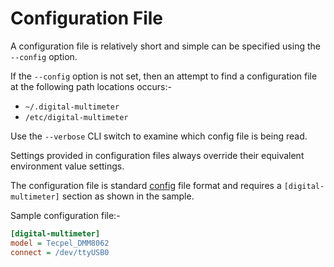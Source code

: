 # Configuration File

A configuration file is relatively short and simple can be specified using the `--config` option.

If the `--config` option is not set, then an attempt to find a configuration file at the following 
path locations occurs:-

* `~/.digital-multimeter`
* `/etc/digital-multimeter`

Use the `--verbose` CLI switch to examine which config file is being read.

Settings provided in configuration files always override their equivalent environment
value settings.

The configuration file is standard [config](https://docs.python.org/3/library/configparser.html) file 
format and requires a `[digital-multimeter]` section as shown in the sample.

Sample configuration file:- 
```ini
[digital-multimeter]
model = Tecpel_DMM8062
connect = /dev/ttyUSB0
```
